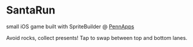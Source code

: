 SantaRun
========

small iOS game built with SpriteBuilder @ [PennApps](http://2014f.pennapps.com/)

Avoid rocks, collect presents! Tap to swap between top and bottom lanes.
